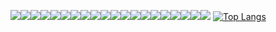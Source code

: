
<img src="https://img.shields.io/badge/react-20232a.svg?style=for-the-badge&logo=react&logoColor=61DAFB" /><img src="https://img.shields.io/badge/javascript-F7DF1E.svg?style=for-the-badge&logo=javascript&logoColor=white" /><img src="https://img.shields.io/badge/next.js-000000.svg?style=for-the-badge&logo=next.js&logoColor=white" /><img src="https://img.shields.io/badge/python-3776AB.svg?style=for-the-badge&logo=python&logoColor=white" /><img src="https://img.shields.io/badge/pytorch-EE4C2C.svg?style=for-the-badge&logo=pytorch&logoColor=white" /><img src="https://img.shields.io/badge/tensorflow-FF6F00.svg?style=for-the-badge&logo=tensorflow&logoColor=white" /><img src="https://img.shields.io/badge/django-092E20.svg?style=for-the-badge&logo=django&logoColor=white" /><img src="https://img.shields.io/badge/flask-000000.svg?style=for-the-badge&logo=flask&logoColor=white" /><img src="https://img.shields.io/badge/postgresql-4169E1.svg?style=for-the-badge&logo=postgresql&logoColor=white" /><img src="https://img.shields.io/badge/mongodb-47A248.svg?style=for-the-badge&logo=mongodb&logoColor=white" /><img src="https://img.shields.io/badge/huggingface-20232a.svg?style=for-the-badge&logo=huggingface&logoColor=61DAFB" /><img src="https://img.shields.io/badge/docker-2496ED.svg?style=for-the-badge&logo=docker&logoColor=white" /><img src="https://img.shields.io/badge/aws-232F3E.svg?style=for-the-badge&logo=amazon-aws&logoColor=white" /><img src="https://img.shields.io/badge/azure-0078D4.svg?style=for-the-badge&logo=microsoft-azure&logoColor=white" /><img src="https://img.shields.io/badge/node.js-339933.svg?style=for-the-badge&logo=nodedotjs&logoColor=white" /><img src="https://img.shields.io/badge/express-000000.svg?style=for-the-badge&logo=express&logoColor=white" /><img src="https://img.shields.io/badge/pandas-150458.svg?style=for-the-badge&logo=pandas&logoColor=white" /><img src="https://img.shields.io/badge/numpy-013243.svg?style=for-the-badge&logo=numpy&logoColor=white" /><img src="https://img.shields.io/badge/scikit--learn-F7931E.svg?style=for-the-badge&logo=scikit-learn&logoColor=white" /><img src="https://img.shields.io/badge/opencv-5C3EE8.svg?style=for-the-badge&logo=opencv&logoColor=white" />
[![Top Langs](https://github-readme-stats.vercel.app/api/top-langs/?username=YechanJung)](https://github.com/anuraghazra/github-readme-stats)

<!--
- 🔭 I’m currently working on ...
- 🌱 I’m currently learning ...
- 👯 I’m looking to collaborate on ...
- 🤔 I’m looking for help with ...
- 💬 Ask me about ...
- 📫 How to reach me: ...
- 😄 Pronouns: ...
- ⚡ Fun fact: ...

-->
